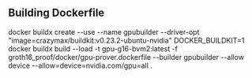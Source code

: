 ## Building Dockerfile

docker buildx create --use  --name gpubuilder  --driver-opt "image=crazymax/buildkit:v0.23.2-ubuntu-nvidia"
DOCKER\_BUILDKIT=1 docker buildx build --load -t gpu-g16-bvm2:latest -f groth16\_proof/docker/gpu-prover.dockerfile --builder gpubuilder --allow device --allow=device=nvidia.com/gpu=all  .
